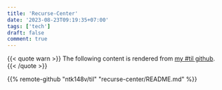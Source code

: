 ```yaml
---
title: 'Recurse-Center'
date: '2023-08-23T09:19:35+07:00'
tags: ['tech']
draft: false
comment: true
---
```


{{< quote warn >}}
The following content is rendered from [my #til github](https://github.com/ntk148v/til/blob/master/recurse-center/README.md).
{{< /quote >}}

{{% remote-github "ntk148v/til" "recurse-center/README.md" %}}
